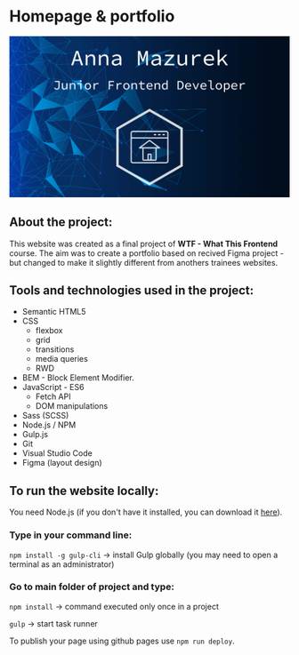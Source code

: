 # Homepage & portfolio
![](./src/assets/img/about-background.png)
 
## About the project:
This website was created as a final project of **WTF - What This Frontend** course.
The aim was to create a portfolio based on recived Figma project - but changed to make it slightly different from anothers trainees websites.

## Tools and technologies used in the project:
- Semantic HTML5
- CSS
  - flexbox
  - grid
  - transitions
  - media queries
  - RWD
- BEM - Block Element Modifier.
- JavaScript - ES6
  - Fetch API
  - DOM manipulations
- Sass (SCSS)
- Node.js / NPM
- Gulp.js
- Git
- Visual Studio Code
- Figma (layout design)

## To run the website locally:

You need Node.js (if you don't have it installed, you can download it [here](https://nodejs.org/en/)).

### Type in your command line:

`npm install -g gulp-cli` -> install Gulp globally (you may need to open a terminal as an administrator)

### Go to main folder of project and type:

`npm install` -> command executed only once in a project

`gulp` -> start task runner

To publish your page using github pages use `npm run deploy`.

